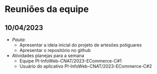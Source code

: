 # Reuniões da equipe

## 10/04/2023
- *Pauta*: 
  - Apresentar a ideia inicial do projeto de artesões potiguares
  - Apresentar o repositório no github
- Atividades planejas para a semana
  - Equipe PI-InfoWeb-CNAT/2023-ECommerce-C#1
  - Usuário do aplicativo PI-InfoWeb-CNAT/2023-ECommerce-C#2
